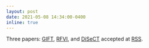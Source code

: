 ```yaml
---
layout: post
date: 2021-05-08 14:34:00-0400
inline: true
---
```


Three papers: [GIFT](/publications/#turpin2021gift), [RFVI](/publications/#lutter2021rfvi), and [DiSeCT](/publications/#heiden2021disect) accepted at [RSS](https://roboticsconference.org/).

